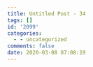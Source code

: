 ```yaml
---
title: Untitled Post - 34
tags: []
id: '2099'
categories:
  - - uncategorized
comments: false
date: 2020-03-08 07:08:19
---
```

